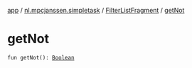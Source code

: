 [app](../../index.md) / [nl.mpcjanssen.simpletask](../index.md) / [FilterListFragment](index.md) / [getNot](.)

# getNot

`fun getNot(): `[`Boolean`](https://kotlinlang.org/api/latest/jvm/stdlib/kotlin/-boolean/index.html)